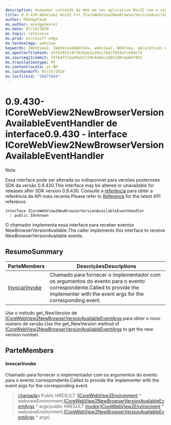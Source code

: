 ```yaml
---
description: Hospedar conteúdo da Web em seu aplicativo Win32 com o controle WebView2 do Microsoft Edge
title: 0.9.430-WebView2 Win32 C++ ICoreWebView2NewBrowserVersionAvailableEventHandler
author: MSEdgeTeam
ms.author: msedgedevrel
ms.date: 07/14/2020
ms.topic: reference
ms.prod: microsoft-edge
ms.technology: webview
keywords: IWebView2, IWebView2WebView, webview2, WebView, aplicativos Win32, Win32, Edge, ICoreWebView2, ICoreWebView2Host, controle do navegador, HTML Edge
ms.openlocfilehash: 42f63855c97363dab1a19cc784cf654afc40de74
ms.sourcegitcommit: f6764f57aed9ab7229e4eb6cc8851d0cea667403
ms.translationtype: MT
ms.contentlocale: pt-BR
ms.lasthandoff: 07/15/2020
ms.locfileid: "10877844"
---
```

# <span data-ttu-id="b293e-104">0.9.430-ICoreWebView2NewBrowserVersionAvailableEventHandler de interface</span><span class="sxs-lookup"><span data-stu-id="b293e-104">0.9.430 - interface ICoreWebView2NewBrowserVersionAvailableEventHandler</span></span> 

> [!NOTE]
> <span data-ttu-id="b293e-105">Essa interface pode ser alterada ou indisponível para versões posteriores SDK da versão 0.9.430.</span><span class="sxs-lookup"><span data-stu-id="b293e-105">This interface may be altered or unavailable for releases after SDK version 0.9.430.</span></span> <span data-ttu-id="b293e-106">Consulte a [referência](../../../webview2-api-reference.md) para obter a referência da API mais recente.</span><span class="sxs-lookup"><span data-stu-id="b293e-106">Please refer to [Reference](../../../webview2-api-reference.md) for the latest API reference.</span></span>

```
interface ICoreWebView2NewBrowserVersionAvailableEventHandler
  : public IUnknown
```

<span data-ttu-id="b293e-107">O chamador implementa essa interface para receber eventos NewBrowserVersionAvailable.</span><span class="sxs-lookup"><span data-stu-id="b293e-107">The caller implements this interface to receive NewBrowserVersionAvailable events.</span></span>

## <span data-ttu-id="b293e-108">Resumo</span><span class="sxs-lookup"><span data-stu-id="b293e-108">Summary</span></span>

 <span data-ttu-id="b293e-109">Parte</span><span class="sxs-lookup"><span data-stu-id="b293e-109">Members</span></span>                        | <span data-ttu-id="b293e-110">Descrições</span><span class="sxs-lookup"><span data-stu-id="b293e-110">Descriptions</span></span>
--------------------------------|---------------------------------------------
[<span data-ttu-id="b293e-111">Invocar</span><span class="sxs-lookup"><span data-stu-id="b293e-111">Invoke</span></span>](#invoke) | <span data-ttu-id="b293e-112">Chamado para fornecer o implementador com os argumentos do evento para o evento correspondente.</span><span class="sxs-lookup"><span data-stu-id="b293e-112">Called to provide the implementer with the event args for the corresponding event.</span></span>

<span data-ttu-id="b293e-113">Use o método get_NewVersion de [ICoreWebView2NewBrowserVersionAvailableEventArgs](ICoreWebView2NewBrowserVersionAvailableEventArgs.md) para obter o novo número de versão.</span><span class="sxs-lookup"><span data-stu-id="b293e-113">Use the get_NewVersion method of [ICoreWebView2NewBrowserVersionAvailableEventArgs](ICoreWebView2NewBrowserVersionAvailableEventArgs.md) to get the new version number.</span></span>

## <span data-ttu-id="b293e-114">Parte</span><span class="sxs-lookup"><span data-stu-id="b293e-114">Members</span></span>

#### <span data-ttu-id="b293e-115">Invocar</span><span class="sxs-lookup"><span data-stu-id="b293e-115">Invoke</span></span> 

<span data-ttu-id="b293e-116">Chamado para fornecer o implementador com os argumentos do evento para o evento correspondente.</span><span class="sxs-lookup"><span data-stu-id="b293e-116">Called to provide the implementer with the event args for the corresponding event.</span></span>

> <span data-ttu-id="b293e-117">[chamada](#invoke)a Public HRESULT ([ICoreWebView2Environment](ICoreWebView2Environment.md) \* webviewEnvironment,[ICoreWebView2NewBrowserVersionAvailableEventArgs](ICoreWebView2NewBrowserVersionAvailableEventArgs.md) \* args)</span><span class="sxs-lookup"><span data-stu-id="b293e-117">public HRESULT [Invoke](#invoke)([ICoreWebView2Environment](ICoreWebView2Environment.md) \* webviewEnvironment,[ICoreWebView2NewBrowserVersionAvailableEventArgs](ICoreWebView2NewBrowserVersionAvailableEventArgs.md) \* args)</span></span>

